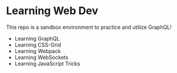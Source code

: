 # Learning Web Dev

This repo is a sandbox environment to practice and utilize GraphQL!
- Learning GraphQL
- Learning CSS-Grid
- Learning Webpack
- Learning WebSockets
- Learning JavaScript Tricks
